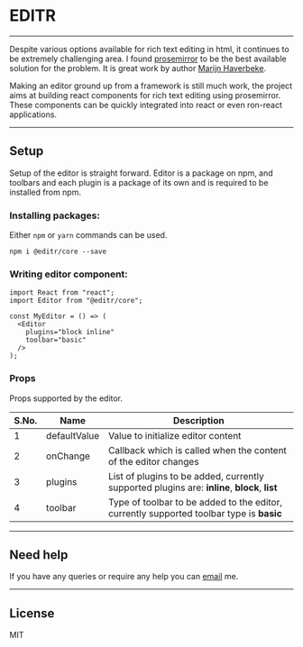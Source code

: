 # EDITR

---

Despite various options available for rich text editing in html, it continues to be extremely challenging area. I found [prosemirror](http://prosemirror.net) to be the best available solution for the problem. It is great work by author [Marijn Haverbeke](http://marijnhaverbeke.nl/).

Making an editor ground up from a framework is still much work, the project aims at building react components for rich text editing using prosemirror. These components can be quickly integrated into react or even ron-react applications.

---

## Setup

Setup of the editor is straight forward. Editor is a package on npm, and toolbars and each plugin is a package of its own and is required to be installed from npm.

### Installing packages:

Either `npm` or `yarn` commands can be used.

```
npm i @editr/core --save
```

### Writing editor component:

```
import React from "react";
import Editor from "@editr/core";

const MyEditor = () => (
  <Editor
    plugins="block inline"
    toolbar="basic"
  />
);
```

### Props

Props supported by the editor.

| S.No. | Name         | Description                                                                                   |
| ----- | ------------ | --------------------------------------------------------------------------------------------- |
| 1     | defaultValue | Value to initialize editor content                                                            |
| 2     | onChange     | Callback which is called when the content of the editor changes                               |
| 3     | plugins      | List of plugins to be added, currently supported plugins are: **inline**, **block**, **list** |
| 4     | toolbar      | Type of toolbar to be added to the editor, currently supported toolbar type is **basic**      |

---

## Need help

If you have any queries or require any help you can [email](mailto::jyotipuri@gmail.com) me.

---

## License

MIT
